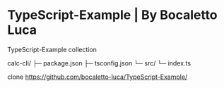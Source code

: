 # TypeScript-Example | By Bocaletto Luca
TypeScript-Example collection

calc-cli/
├─ package.json
├─ tsconfig.json
└─ src/
   └─ index.ts

clone https://github.com/bocaletto-luca/TypeScript-Example/
